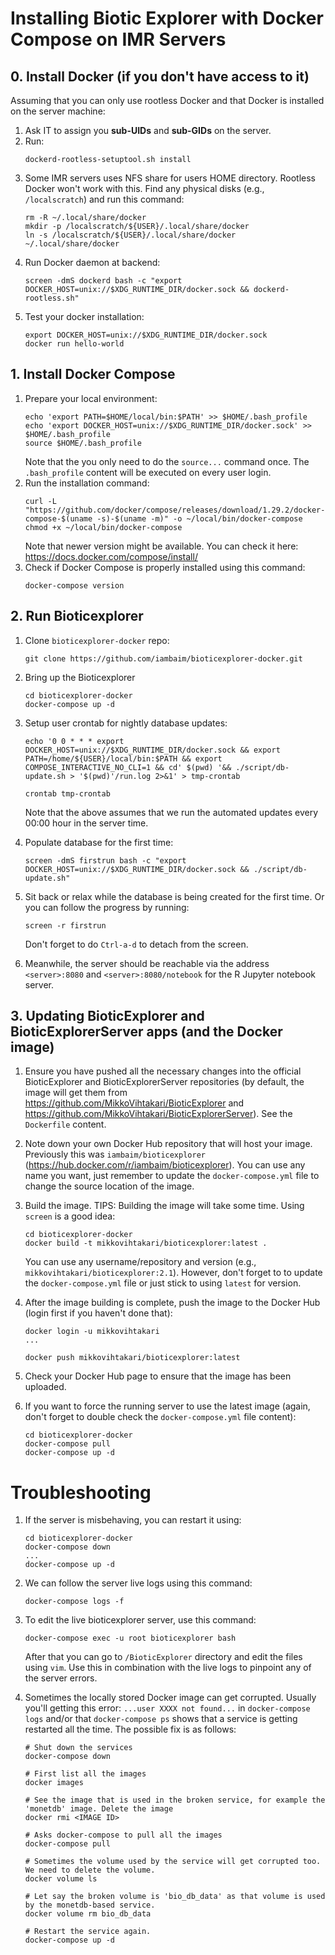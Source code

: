 # Installing Biotic Explorer with Docker Compose on IMR Servers

## 0. Install Docker (if you don't have access to it)
Assuming that you can only use rootless Docker and that Docker is installed on the server machine:

1. Ask IT to assign you **sub-UIDs** and **sub-GIDs** on the server.
2. Run:
   ```console
   dockerd-rootless-setuptool.sh install
   ```
3. Some IMR servers uses NFS share for users HOME directory. Rootless Docker won't work with this. Find any physical disks (e.g., `/localscratch`) and run this command:
   ```console
   rm -R ~/.local/share/docker
   mkdir -p /localscratch/${USER}/.local/share/docker
   ln -s /localscratch/${USER}/.local/share/docker ~/.local/share/docker
   ```
4. Run Docker daemon at backend:
   ```console
   screen -dmS dockerd bash -c "export DOCKER_HOST=unix://$XDG_RUNTIME_DIR/docker.sock && dockerd-rootless.sh"
   ```
5. Test your docker installation:
   ```console
   export DOCKER_HOST=unix://$XDG_RUNTIME_DIR/docker.sock
   docker run hello-world
   ```

## 1. Install Docker Compose
1. Prepare your local environment:
   ```console
   echo 'export PATH=$HOME/local/bin:$PATH' >> $HOME/.bash_profile
   echo 'export DOCKER_HOST=unix://$XDG_RUNTIME_DIR/docker.sock' >> $HOME/.bash_profile
   source $HOME/.bash_profile
   ```
   Note that the you only need to do the `source...` command once. The `.bash_profile` content will be executed on every user login.
2. Run the installation command:
   ```console
   curl -L "https://github.com/docker/compose/releases/download/1.29.2/docker-compose-$(uname -s)-$(uname -m)" -o ~/local/bin/docker-compose
   chmod +x ~/local/bin/docker-compose
   ```
   Note that newer version might be available. You can check it here: https://docs.docker.com/compose/install/
3. Check if Docker Compose is properly installed using this command:
   ```console
   docker-compose version
   ```

## 2. Run Bioticexplorer
1. Clone `bioticexplorer-docker` repo:
   ```console
   git clone https://github.com/iambaim/bioticexplorer-docker.git
   ```
2. Bring up the Bioticexplorer
   ```console
   cd bioticexplorer-docker
   docker-compose up -d
   ```
3. Setup user crontab for nightly database updates:
   ```console
   echo '0 0 * * * export DOCKER_HOST=unix://$XDG_RUNTIME_DIR/docker.sock && export PATH=/home/${USER}/local/bin:$PATH && export COMPOSE_INTERACTIVE_NO_CLI=1 && cd' $(pwd) '&& ./script/db-update.sh > '$(pwd)'/run.log 2>&1' > tmp-crontab
   
   crontab tmp-crontab
   ```
   Note that the above assumes that we run the automated updates every 00:00 hour in the server time.
4. Populate database for the first time:
   ```console
   screen -dmS firstrun bash -c "export DOCKER_HOST=unix://$XDG_RUNTIME_DIR/docker.sock && ./script/db-update.sh"
   ```
5. Sit back or relax while the database is being created for the first time. Or you can follow the progress by running:
   ```console
   screen -r firstrun
   ```
   Don't forget to do `Ctrl-a-d` to detach from the screen.

6. Meanwhile, the server should be reachable via the address `<server>:8080` and `<server>:8080/notebook` for the R Jupyter notebook server.

## 3. Updating BioticExplorer and BioticExplorerServer apps (and the Docker image)

1. Ensure you have pushed all the necessary changes into the official BioticExplorer and BioticExplorerServer repositories (by default, the image will get them from https://github.com/MikkoVihtakari/BioticExplorer and https://github.com/MikkoVihtakari/BioticExplorerServer). See the `Dockerfile` content.

2. Note down your own Docker Hub repository that will host your image. Previously this was `iambaim/bioticexplorer` (https://hub.docker.com/r/iambaim/bioticexplorer). You can use any name you want, just remember to update the `docker-compose.yml` file to change the source location of the image.

3. Build the image. TIPS: Building the image will take some time. Using `screen` is a good idea:
   ```console
   cd bioticexplorer-docker
   docker build -t mikkovihtakari/bioticexplorer:latest .
   ```
   You can use any username/repository and version (e.g., `mikkovihtakari/bioticexplorer:2.1`). However, don't forget to to update the `docker-compose.yml` file or just stick to using `latest` for version.

4. After the image building is complete, push the image to the Docker Hub (login first if you haven't done that):
   ```console
   docker login -u mikkovihtakari
   ...

   docker push mikkovihtakari/bioticexplorer:latest
   ```

5. Check your Docker Hub page to ensure that the image has been uploaded.

6. If you want to force the running server to use the latest image (again, don't forget to  double check the `docker-compose.yml` file content):
   ```console
   cd bioticexplorer-docker
   docker-compose pull
   docker-compose up -d
   ```

# Troubleshooting
1. If the server is misbehaving, you can restart it using:
   ```console
   cd bioticexplorer-docker
   docker-compose down
   ...
   docker-compose up -d
   ```

2. We can follow the server live logs using this command:
   ```console
   docker-compose logs -f
   ```

3. To edit the live bioticexplorer server, use this command: 
   ```console
   docker-compose exec -u root bioticexplorer bash
   ```
   After that you can go to `/BioticExplorer` directory and edit the files using `vim`. Use this in combination with the live logs to pinpoint any of the server errors.

4. Sometimes the locally stored Docker image can get corrupted. Usually you'll getting this error: `...user XXXX not found...` in `docker-compose logs` and/or that `docker-compose ps` shows that
a service is getting restarted all the time. The possible fix is as follows:
   ```console
   # Shut down the services
   docker-compose down

   # First list all the images
   docker images

   # See the image that is used in the broken service, for example the 'monetdb' image. Delete the image
   docker rmi <IMAGE ID>

   # Asks docker-compose to pull all the images
   docker-compose pull

   # Sometimes the volume used by the service will get corrupted too. We need to delete the volume.
   docker volume ls

   # Let say the broken volume is 'bio_db_data' as that volume is used by the monetdb-based service.
   docker volume rm bio_db_data

   # Restart the service again.
   docker-compose up -d
   ```

